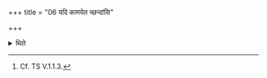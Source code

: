 +++
title = "06 यदि कामयेत च्छन्दांसि"

+++

<details><summary>थिते</summary>

6. It is said: if he desires, “May I give the success of the sacrifice to the metres (he should make the verse (viz. TS IV.1.1.h) at the end...."[^1]   

[^1]: Cf. TS V.1.1.3.  

</details>
